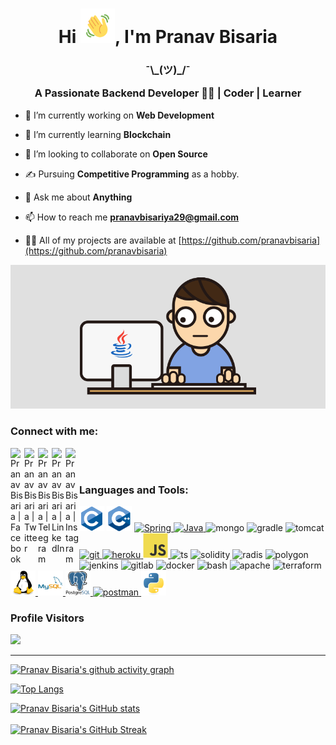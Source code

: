 <h1 align="center">Hi <img src="Wave.gif" height="55px" width="55px">, I'm Pranav Bisaria</h1>
<h3 align="center">¯\_(ツ)_/¯

A Passionate Backend Developer 👨‍💻 | Coder | Learner
</h3>


- 🔭 I’m currently working on **Web Development**

- 🌱 I’m currently learning **Blockchain**

- 👯 I’m looking to collaborate on **Open Source**

- ✍️ Pursuing **Competitive Programming** as a hobby.

- 💬 Ask me about **Anything**

- 📫 How to reach me **pranavbisariya29@gmail.com**

- 👨‍💻 All of my projects are available at [https://github.com/pranavbisaria](https://github.com/pranavbisaria)

<p align="center"> <img src="dev-working.gif" alt="dev-image"/> </p>

<h3 align="left">Connect with me:</h3>
<a href="https://www.facebook.com/profile.php?id=100009328235979" target="blank"><img align="left" alt="Pranav Bisaria | Facebook" width="22px" src="https://cdn.jsdelivr.net/gh/devicons/devicon/icons/facebook/facebook-original.svg" /> </a>
<a href="https://twitter.com/pranavbisaria29" target="blank"><img align="left" alt="Pranav Bisaria | Twitter" width="22px" src="https://cdn.jsdelivr.net/gh/devicons/devicon/icons/twitter/twitter-original.svg" /></a> 
<a href="https://t.me/Pranav_Bisaria" target="blank"><img align="left" alt="Pranav Bisaria | Telegram" width="22px" src="https://cdn-icons-png.flaticon.com/512/3670/3670070.png" /></a> 
<a href="https://www.linkedin.com/in/pranavbisaria/" target="blank"><img align="left" alt="Pranav Bisaria | LinkedIn" width="22px" src="https://cdn-icons-png.flaticon.com/512/174/174857.png" /> </a> 
<a href="https://www.instagram.com/pranav_bisaria_kayastha/" target="blank"><img align="left" alt="Pranav Bisaria | Instagram" width="22px" src="https://cdn-icons-png.flaticon.com/512/3621/3621435.png" /></a><br><br>

<h3 align="left">Languages and Tools:</h3>
<img src="https://raw.githubusercontent.com/devicons/devicon/master/icons/c/c-original.svg" alt="c" width="40" height="40"/>  
<img src="https://raw.githubusercontent.com/devicons/devicon/master/icons/cplusplus/cplusplus-original.svg" alt="cplusplus" width="40" height="40"/> </a> 
<a href="https://start.spring.io/" target="_blank"> <img src="https://cdn.jsdelivr.net/gh/devicons/devicon/icons/spring/spring-original.svg" alt="Spring" width="40" height="40"/> </a> 
<a href="https://docs.oracle.com/en/java/" target="_blank"> <img src="https://cdn.jsdelivr.net/gh/devicons/devicon/icons/java/java-original.svg" alt="Java" width="40" height="40"/> </a>
<img src="https://cdn.jsdelivr.net/gh/devicons/devicon/icons/mongodb/mongodb-original.svg" alt="mongo" width="40" height="40" />
<img src="https://cdn.jsdelivr.net/gh/devicons/devicon/icons/gradle/gradle-plain.svg"  alt="gradle" width="40" height="40" />
<img src="https://cdn.jsdelivr.net/gh/devicons/devicon/icons/tomcat/tomcat-original.svg"  alt="tomcat" width="40" height="40"/>
<a href="https://git-scm.com/" target="_blank"> <img src="https://www.vectorlogo.zone/logos/git-scm/git-scm-icon.svg" alt="git" width="40" height="40"/> </a> 
<a href="https://heroku.com" target="_blank"> <img src="https://www.vectorlogo.zone/logos/heroku/heroku-icon.svg" alt="heroku" width="40" height="40"/> </a> 
<a href="https://developer.mozilla.org/en-US/docs/Web/JavaScript" target="_blank"> <img src="https://raw.githubusercontent.com/devicons/devicon/master/icons/javascript/javascript-original.svg" alt="javascript" width="40" height="40"/> </a>
<img src="https://cdn.jsdelivr.net/gh/devicons/devicon/icons/typescript/typescript-plain.svg"  alt="ts" width="40" height="40"/>
<img src="https://cdn.jsdelivr.net/gh/devicons/devicon/icons/solidity/solidity-original.svg"  alt="solidity" width="40" height="40"/>
<img src="https://cdn.jsdelivr.net/gh/devicons/devicon/icons/redis/redis-original.svg" alt="radis" width="40" height="40"/>
<img src="https://cdn.jsdelivr.net/gh/devicons/devicon/icons/polygon/polygon-original.svg" alt="polygon" width="40" height="40"/>
<img src="https://cdn.jsdelivr.net/gh/devicons/devicon/icons/jenkins/jenkins-original.svg" alt="jenkins" width="40" height="40"/>
<img src="https://cdn.jsdelivr.net/gh/devicons/devicon/icons/gitlab/gitlab-original.svg" alt="gitlab" width="40" height="40"/>
<img src="https://cdn.jsdelivr.net/gh/devicons/devicon/icons/docker/docker-original.svg" alt="docker" width="40" height="40"/>
<img src="https://cdn.jsdelivr.net/gh/devicons/devicon/icons/bash/bash-original.svg" alt="bash" width="40" height="40"/>
<img src="https://cdn.jsdelivr.net/gh/devicons/devicon/icons/apache/apache-line-wordmark.svg" alt="apache" width="40" height="40"/>
<img src="https://cdn.jsdelivr.net/gh/devicons/devicon/icons/terraform/terraform-original.svg" alt="terraform" width="40" height="40"/>
<a href="https://www.linux.org/" target="_blank"> <img src="https://raw.githubusercontent.com/devicons/devicon/master/icons/linux/linux-original.svg" alt="linux" width="40" height="40"/> </a> 
<a href="https://www.mysql.com/" target="_blank"> <img src="https://raw.githubusercontent.com/devicons/devicon/master/icons/mysql/mysql-original-wordmark.svg" alt="mysql" width="40" height="40"/> </a> 
<a href="https://www.postgresql.org" target="_blank"> <img src="https://raw.githubusercontent.com/devicons/devicon/master/icons/postgresql/postgresql-original-wordmark.svg" alt="postgresql" width="40" height="40"/> </a> 
<a href="https://postman.com" target="_blank"> <img src="https://www.vectorlogo.zone/logos/getpostman/getpostman-icon.svg" alt="postman" width="40" height="40"/> </a> 
<a href="https://www.python.org" target="_blank"> <img src="https://raw.githubusercontent.com/devicons/devicon/master/icons/python/python-original.svg" alt="python" width="40" height="40"/> </a>
<br />

### Profile Visitors
![](https://api.visitorbadge.io/api/VisitorHit?user=pranavbisaria&repo=pranavbisaria&countColor=%237B1E7A)
<hr>

[![Pranav Bisaria's github activity graph](https://github-readme-activity-graph.vercel.app/graph?username=pranavbisaria&theme=github-compact&area=true&bg_color=ffff&color=000)](https://github.com/ashutosh00710/github-readme-activity-graph)


[![Top Langs](https://github-readme-stats.vercel.app/api/top-langs/?username=pranavbisaria&layout=pie)](https://github.com/anuraghazra/github-readme-stats)

<a href="http://www.github.com/pranavbisaria">![Pranav Bisaria's GitHub stats](https://github-readme-stats-sigma-five.vercel.app/api?username=pranavbisaria&show_icons=true&hide=&count_private=true&title_color=0891b&icon_color=0891b2&hide_border=true&show_icons=true)</a></br></br>
[![Pranav Bisaria's GitHub Streak](https://streak-stats.demolab.com/?user=pranavbisaria)](https://git.io/streak-stats)
